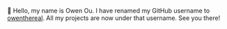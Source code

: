👋 Hello, my name is Owen Ou. I have renamed my GitHub username to [owenthereal](https://github.com/owenthereal). All my projects are now under that username. See you there!
